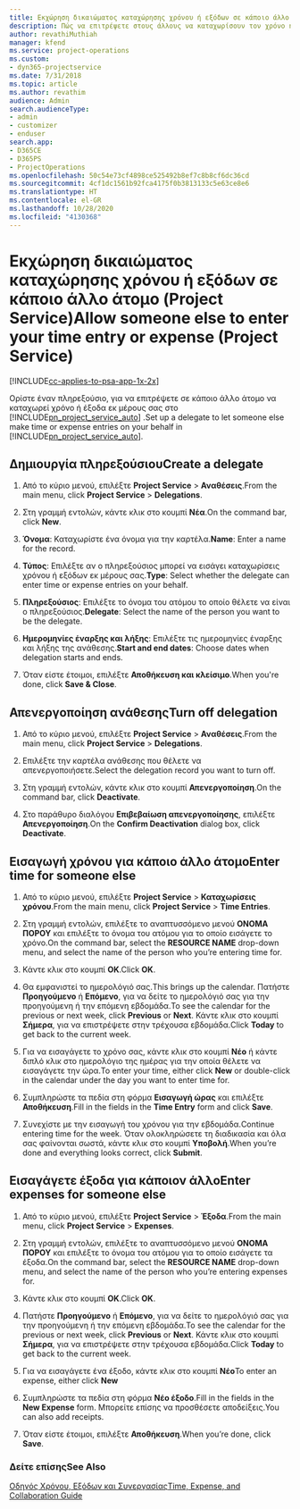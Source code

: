 ```yaml
---
title: Εκχώρηση δικαιώματος καταχώρησης χρόνου ή εξόδων σε κάποιο άλλο άτομο
description: Πώς να επιτρέψετε στους άλλους να καταχωρίσουν τον χρόνο ή τα έξοδα στο Project Service
author: revathiMuthiah
manager: kfend
ms.service: project-operations
ms.custom:
- dyn365-projectservice
ms.date: 7/31/2018
ms.topic: article
ms.author: revathim
audience: Admin
search.audienceType:
- admin
- customizer
- enduser
search.app:
- D365CE
- D365PS
- ProjectOperations
ms.openlocfilehash: 50c54e73cf4898ce525492b8ef7c8b8cf6dc36cd
ms.sourcegitcommit: 4cf1dc1561b92fca4175f0b3813133c5e63ce8e6
ms.translationtype: HT
ms.contentlocale: el-GR
ms.lasthandoff: 10/28/2020
ms.locfileid: "4130368"
---
```

# <a name="allow-someone-else-to-enter-your-time-entry-or-expense-project-service"></a><span data-ttu-id="d468b-103">Εκχώρηση δικαιώματος καταχώρησης χρόνου ή εξόδων σε κάποιο άλλο άτομο (Project Service)</span><span class="sxs-lookup"><span data-stu-id="d468b-103">Allow someone else to enter your time entry or expense (Project Service)</span></span>

[!INCLUDE[cc-applies-to-psa-app-1x-2x](../includes/cc-applies-to-psa-app-1x-2x.md)]

<span data-ttu-id="d468b-104">Ορίστε έναν πληρεξούσιο, για να επιτρέψετε σε κάποιο άλλο άτομο να καταχωρεί χρόνο ή έξοδα εκ μέρους σας στο [!INCLUDE[pn_project_service_auto](../includes/pn-project-service-auto.md)] .</span><span class="sxs-lookup"><span data-stu-id="d468b-104">Set up a delegate to let someone else make time or expense entries on your behalf in [!INCLUDE[pn_project_service_auto](../includes/pn-project-service-auto.md)].</span></span>  
  
## <a name="create-a-delegate"></a><span data-ttu-id="d468b-105">Δημιουργία πληρεξούσιου</span><span class="sxs-lookup"><span data-stu-id="d468b-105">Create a delegate</span></span>  
  
1.  <span data-ttu-id="d468b-106">Από το κύριο μενού, επιλέξτε **Project Service** > **Αναθέσεις**.</span><span class="sxs-lookup"><span data-stu-id="d468b-106">From the main menu, click **Project Service** > **Delegations**.</span></span>  
  
2.  <span data-ttu-id="d468b-107">Στη γραμμή εντολών, κάντε κλικ στο κουμπί **Νέα**.</span><span class="sxs-lookup"><span data-stu-id="d468b-107">On the command bar, click **New**.</span></span>  
  
3. <span data-ttu-id="d468b-108">**Όνομα**: Καταχωρίστε ένα όνομα για την καρτέλα.</span><span class="sxs-lookup"><span data-stu-id="d468b-108">**Name**: Enter a name for the record.</span></span>  
  
4. <span data-ttu-id="d468b-109">**Τύπος**: Επιλέξτε αν ο πληρεξούσιος μπορεί να εισάγει καταχωρίσεις χρόνου ή εξόδων εκ μέρους σας.</span><span class="sxs-lookup"><span data-stu-id="d468b-109">**Type**: Select whether the delegate can enter time or expense entries on your behalf.</span></span>  
  
5. <span data-ttu-id="d468b-110">**Πληρεξούσιος**: Επιλέξτε το όνομα του ατόμου το οποίο θέλετε να είναι ο πληρεξούσιος.</span><span class="sxs-lookup"><span data-stu-id="d468b-110">**Delegate**: Select the name of the person you want to be the delegate.</span></span>  
  
6. <span data-ttu-id="d468b-111">**Ημερομηνίες έναρξης και λήξης**: Επιλέξτε τις ημερομηνίες έναρξης και λήξης της ανάθεσης.</span><span class="sxs-lookup"><span data-stu-id="d468b-111">**Start and end dates**: Choose dates when delegation starts and ends.</span></span>  
  
7.  <span data-ttu-id="d468b-112">Όταν είστε έτοιμοι, επιλέξτε **Αποθήκευση και κλείσιμο**.</span><span class="sxs-lookup"><span data-stu-id="d468b-112">When you're done, click **Save & Close**.</span></span>  
  
## <a name="turn-off-delegation"></a><span data-ttu-id="d468b-113">Απενεργοποίηση ανάθεσης</span><span class="sxs-lookup"><span data-stu-id="d468b-113">Turn off delegation</span></span>  
  
1.  <span data-ttu-id="d468b-114">Από το κύριο μενού, επιλέξτε **Project Service** > **Αναθέσεις**.</span><span class="sxs-lookup"><span data-stu-id="d468b-114">From the main menu, click **Project Service** > **Delegations**.</span></span>  
  
2.  <span data-ttu-id="d468b-115">Επιλέξτε την καρτέλα ανάθεσης που θέλετε να απενεργοποιήσετε.</span><span class="sxs-lookup"><span data-stu-id="d468b-115">Select the delegation record you want to turn off.</span></span>  
  
3.  <span data-ttu-id="d468b-116">Στη γραμμή εντολών, κάντε κλικ στο κουμπί **Απενεργοποίηση**.</span><span class="sxs-lookup"><span data-stu-id="d468b-116">On the command bar, click **Deactivate**.</span></span>  
  
4.  <span data-ttu-id="d468b-117">Στο παράθυρο διαλόγου **Επιβεβαίωση απενεργοποίησης**, επιλέξτε **Απενεργοποίηση**.</span><span class="sxs-lookup"><span data-stu-id="d468b-117">On the **Confirm Deactivation** dialog box, click **Deactivate**.</span></span>  
  
## <a name="enter-time-for-someone-else"></a><span data-ttu-id="d468b-118">Εισαγωγή χρόνου για κάποιο άλλο άτομο</span><span class="sxs-lookup"><span data-stu-id="d468b-118">Enter time for someone else</span></span>  
  
1.  <span data-ttu-id="d468b-119">Από το κύριο μενού, επιλέξτε **Project Service** > **Καταχωρίσεις χρόνου**.</span><span class="sxs-lookup"><span data-stu-id="d468b-119">From the main menu, click **Project Service** > **Time Entries**.</span></span>  
  
2.  <span data-ttu-id="d468b-120">Στη γραμμή εντολών, επιλέξτε το αναπτυσσόμενο μενού **ΟΝΟΜΑ ΠΟΡΟΥ** και επιλέξτε το όνομα του ατόμου για το οποίο εισάγετε το χρόνο.</span><span class="sxs-lookup"><span data-stu-id="d468b-120">On the command bar, select the **RESOURCE NAME** drop-down menu, and select the name of the person who you’re entering time for.</span></span>  
  
3.  <span data-ttu-id="d468b-121">Κάντε κλικ στο κουμπί **OK**.</span><span class="sxs-lookup"><span data-stu-id="d468b-121">Click **OK**.</span></span>  
  
4.  <span data-ttu-id="d468b-122">Θα εμφανιστεί το ημερολόγιό σας.</span><span class="sxs-lookup"><span data-stu-id="d468b-122">This brings up the calendar.</span></span> <span data-ttu-id="d468b-123">Πατήστε **Προηγούμενο** ή **Επόμενο**, για να δείτε το ημερολόγιό σας για την προηγούμενη ή την επόμενη εβδομάδα.</span><span class="sxs-lookup"><span data-stu-id="d468b-123">To see the calendar for the previous or next week, click **Previous** or **Next**.</span></span> <span data-ttu-id="d468b-124">Κάντε κλικ στο κουμπί **Σήμερα**, για να επιστρέψετε στην τρέχουσα εβδομάδα.</span><span class="sxs-lookup"><span data-stu-id="d468b-124">Click **Today** to get back to the current week.</span></span>  
  
5.  <span data-ttu-id="d468b-125">Για να εισαγάγετε το χρόνο σας, κάντε κλικ στο κουμπί **Νέο** ή κάντε διπλό κλικ στο ημερολόγιο της ημέρας για την οποία θέλετε να εισαγάγετε την ώρα.</span><span class="sxs-lookup"><span data-stu-id="d468b-125">To enter your time, either click **New** or double-click in the calendar under the day you want to enter time for.</span></span>  
  
6.  <span data-ttu-id="d468b-126">Συμπληρώστε τα πεδία στη φόρμα **Εισαγωγή ώρας** και επιλέξτε **Αποθήκευση**.</span><span class="sxs-lookup"><span data-stu-id="d468b-126">Fill in the fields in the **Time Entry** form and click **Save**.</span></span>  
  
7.  <span data-ttu-id="d468b-127">Συνεχίστε με την εισαγωγή του χρόνου για την εβδομάδα.</span><span class="sxs-lookup"><span data-stu-id="d468b-127">Continue entering time for the week.</span></span> <span data-ttu-id="d468b-128">Όταν ολοκληρώσετε τη διαδικασία και όλα σας φαίνονται σωστά, κάντε κλικ στο κουμπί **Υποβολή**.</span><span class="sxs-lookup"><span data-stu-id="d468b-128">When you’re done and everything looks correct, click **Submit**.</span></span>  
  
## <a name="enter-expenses-for-someone-else"></a><span data-ttu-id="d468b-129">Εισαγάγετε έξοδα για κάποιον άλλο</span><span class="sxs-lookup"><span data-stu-id="d468b-129">Enter expenses for someone else</span></span>  
  
1.  <span data-ttu-id="d468b-130">Από το κύριο μενού, επιλέξτε **Project Service** > **Έξοδα**.</span><span class="sxs-lookup"><span data-stu-id="d468b-130">From the main menu, click **Project Service** > **Expenses**.</span></span>  
  
2.  <span data-ttu-id="d468b-131">Στη γραμμή εντολών, επιλέξτε το αναπτυσσόμενο μενού **ΟΝΟΜΑ ΠΟΡΟΥ** και επιλέξτε το όνομα του ατόμου για το οποίο εισάγετε τα έξοδα.</span><span class="sxs-lookup"><span data-stu-id="d468b-131">On the command bar, select the **RESOURCE NAME** drop-down menu, and select the name of the person who you’re entering expenses for.</span></span>  
  
3.  <span data-ttu-id="d468b-132">Κάντε κλικ στο κουμπί **OK**.</span><span class="sxs-lookup"><span data-stu-id="d468b-132">Click **OK**.</span></span>  
  
4.  <span data-ttu-id="d468b-133">Πατήστε **Προηγούμενο** ή **Επόμενο**, για να δείτε το ημερολόγιό σας για την προηγούμενη ή την επόμενη εβδομάδα.</span><span class="sxs-lookup"><span data-stu-id="d468b-133">To see the calendar for the previous or next week, click **Previous** or **Next**.</span></span> <span data-ttu-id="d468b-134">Κάντε κλικ στο κουμπί **Σήμερα**, για να επιστρέψετε στην τρέχουσα εβδομάδα.</span><span class="sxs-lookup"><span data-stu-id="d468b-134">Click **Today** to get back to the current week.</span></span>  
  
5.  <span data-ttu-id="d468b-135">Για να εισαγάγετε ένα έξοδο, κάντε κλικ στο κουμπί **Νέο**</span><span class="sxs-lookup"><span data-stu-id="d468b-135">To enter an expense, either click **New**</span></span>  
  
6.  <span data-ttu-id="d468b-136">Συμπληρώστε τα πεδία στη φόρμα **Νέο έξοδο**.</span><span class="sxs-lookup"><span data-stu-id="d468b-136">Fill in the fields in the **New Expense** form.</span></span> <span data-ttu-id="d468b-137">Μπορείτε επίσης να προσθέσετε αποδείξεις.</span><span class="sxs-lookup"><span data-stu-id="d468b-137">You can also add receipts.</span></span>  
  
7.  <span data-ttu-id="d468b-138">Όταν είστε έτοιμοι, επιλέξτε **Αποθήκευση**.</span><span class="sxs-lookup"><span data-stu-id="d468b-138">When you’re done, click **Save**.</span></span>  
  
### <a name="see-also"></a><span data-ttu-id="d468b-139">Δείτε επίσης</span><span class="sxs-lookup"><span data-stu-id="d468b-139">See Also</span></span>  
 [<span data-ttu-id="d468b-140">Οδηγός Χρόνου, Εξόδων και Συνεργασίας</span><span class="sxs-lookup"><span data-stu-id="d468b-140">Time, Expense, and Collaboration Guide</span></span>](../psa/time-expense-collaboration-guide.md)
